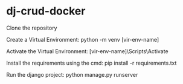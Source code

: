 # dj-crud-docker

Clone the repository

Create a Virtual Environment: python -m venv [vir-env-name]

Activate the Virtual Environment: [vir-env-name]\Scripts\Activate

Install the requirements using the cmd: pip install -r requirements.txt

Run the django project: python manage.py runserver
